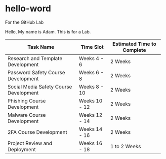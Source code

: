 # hello-word
For the GitHub Lab

Hello, My name is Adam. This is for a Lab. 

|Task Name  | Time Slot | Estimated Time to Complete |
|-------------------|---------|---------------------------|
|Research and Template Development| Weeks 4 - 6 | 2 Weeks |
|Password Safety Course Development| Weeks 6 - 8 | 2 Weeks |
|Social Media Safety Course Development| Weeks 8 - 10 | 2 Weeks |
|Phishing Course Development| Weeks 10 - 12 | 2 Weeks |
|Malware Course Development| Weeks 12 - 14 | 2 Weeks |
|2FA Course Development| Weeks 14 - 16 | 2 Weeks |
|Project Review and Deployment| Weeks 16 - 18 | 1 to 2 Weeks |
